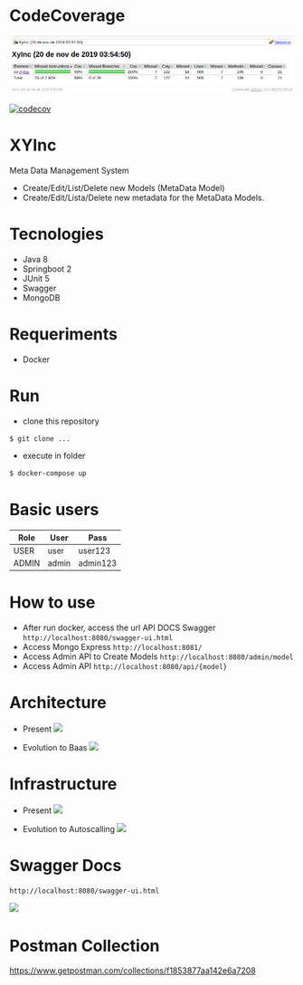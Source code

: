 # CodeCoverage

![](https://github.com/chiaretto/xy-inc/blob/master/docs/codecoverade.png?raw=true)

[![codecov](https://codecov.io/gh/chiaretto/xy-inc/branch/master/graph/badge.svg?token=mvBT1vyowK)](https://codecov.io/gh/chiaretto/xy-inc)

# XYInc

Meta Data Management System

  - Create/Edit/List/Delete new Models (MetaData Model)
  - Create/Edit/Lista/Delete new metadata for the MetaData Models.

# Tecnologies
- Java 8 
- Springboot 2
- JUnit 5
- Swagger
- MongoDB

# Requeriments
  - Docker

# Run

  - clone this repository
```sh
$ git clone ...
```
  - execute in folder
```sh
$ docker-compose up
```

# Basic users

| Role | User | Pass |
| ------ | ------ | ------ |
| USER | user | user123 |
| ADMIN | admin | admin123 |

# How to use
  - After run docker, access the url API DOCS Swagger
  ```http://localhost:8080/swagger-ui.html```
  - Access Mongo Express
  ```http://localhost:8081/```
  - Access Admin API to Create Models
  ```http://localhost:8080/admin/model```
  - Access Admin API
  ```http://localhost:8080/api/{model}```

# Architecture

- Present
![](https://github.com/chiaretto/xy-inc/blob/master/docs/arq-atual.png?raw=true)

- Evolution to Baas
![](https://github.com/chiaretto/xy-inc/blob/master/docs/arq-bass.png?raw=true)

# Infrastructure

- Present
![](https://github.com/chiaretto/xy-inc/blob/master/docs/infra-atual.png?raw=true)

- Evolution to Autoscalling
![](https://github.com/chiaretto/xy-inc/blob/master/docs/baas.pngg?raw=true)

# Swagger Docs

  ```http://localhost:8080/swagger-ui.html```
  
![](https://github.com/chiaretto/xy-inc/blob/master/docs/documentacao.png?raw=true)

# Postman Collection

https://www.getpostman.com/collections/f1853877aa142e6a7208
